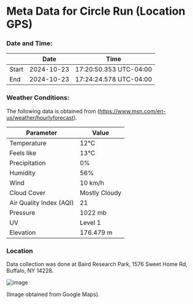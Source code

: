 # Meta Data for Circle Run (Location GPS)

### Date and Time:

|                | **Date**               | **Time**                      |
|----------------|------------------------|-------------------------------|
| Start          | 2024-10-23             | 17:20:50.353 UTC-04:00       |
| End            | 2024-10-23             | 17:24:24.578 UTC-04:00       |



### Weather Conditions:

The following data is obtained from (https://www.msn.com/en-us/weather/hourlyforecast).

| **Parameter**                     | **Value**        |
|-----------------------------------|------------------|
| Temperature                       | 12℃              |
| Feels like                       | 13℃              |
| Precipitation                    | 0%               |
| Humidity                         | 56%              |
| Wind                             | 10 km/h          |
| Cloud Cover                      | Mostly Cloudy     |
| Air Quality Index (AQI)         | 21               |
| Pressure                         | 1022 mb          |
| UV                               | Level 1          |
| Elevation                        | 176.479 m         |


### Location

Data collection was done at Baird Research Park, 1576 Sweet Home Rd, Buffalo, NY 14228.

 ![image](https://github.com/user-attachments/assets/c1719c37-247c-4cee-9f3a-d725781f2743)

 (Image obtained from Google Maps).

